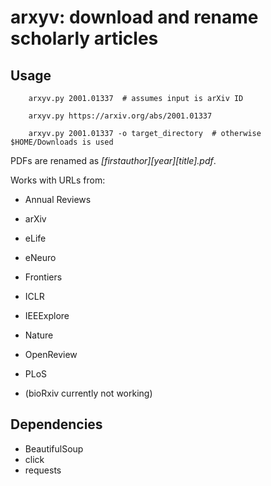 # arxyv: download and rename scholarly articles

## Usage

        arxyv.py 2001.01337  # assumes input is arXiv ID

        arxyv.py https://arxiv.org/abs/2001.01337

        arxyv.py 2001.01337 -o target_directory  # otherwise $HOME/Downloads is used

PDFs are renamed as *[firstauthor]_[year]_[title].pdf*.

Works with URLs from:

* Annual Reviews
* arXiv
* eLife
* eNeuro
* Frontiers
* ICLR
* IEEExplore
* Nature
* OpenReview
* PLoS

* (bioRxiv currently not working)

## Dependencies

* BeautifulSoup
* click
* requests
